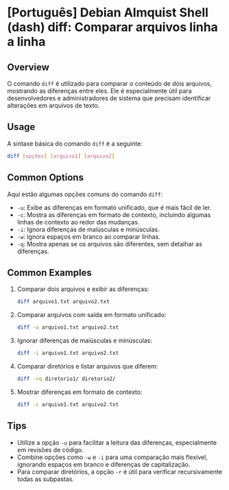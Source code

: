 # [Português] Debian Almquist Shell (dash) diff: Comparar arquivos linha a linha

## Overview
O comando `diff` é utilizado para comparar o conteúdo de dois arquivos, mostrando as diferenças entre eles. Ele é especialmente útil para desenvolvedores e administradores de sistema que precisam identificar alterações em arquivos de texto.

## Usage
A sintaxe básica do comando `diff` é a seguinte:

```bash
diff [opções] [arquivo1] [arquivo2]
```

## Common Options
Aqui estão algumas opções comuns do comando `diff`:

- `-u`: Exibe as diferenças em formato unificado, que é mais fácil de ler.
- `-c`: Mostra as diferenças em formato de contexto, incluindo algumas linhas de contexto ao redor das mudanças.
- `-i`: Ignora diferenças de maiúsculas e minúsculas.
- `-w`: Ignora espaços em branco ao comparar linhas.
- `-q`: Mostra apenas se os arquivos são diferentes, sem detalhar as diferenças.

## Common Examples

1. Comparar dois arquivos e exibir as diferenças:
   ```bash
   diff arquivo1.txt arquivo2.txt
   ```

2. Comparar arquivos com saída em formato unificado:
   ```bash
   diff -u arquivo1.txt arquivo2.txt
   ```

3. Ignorar diferenças de maiúsculas e minúsculas:
   ```bash
   diff -i arquivo1.txt arquivo2.txt
   ```

4. Comparar diretórios e listar arquivos que diferem:
   ```bash
   diff -rq diretorio1/ diretorio2/
   ```

5. Mostrar diferenças em formato de contexto:
   ```bash
   diff -c arquivo1.txt arquivo2.txt
   ```

## Tips
- Utilize a opção `-u` para facilitar a leitura das diferenças, especialmente em revisões de código.
- Combine opções como `-w` e `-i` para uma comparação mais flexível, ignorando espaços em branco e diferenças de capitalização.
- Para comparar diretórios, a opção `-r` é útil para verificar recursivamente todas as subpastas.